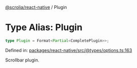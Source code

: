 [@scrolia/react-native](../README.md) / Plugin

# Type Alias: Plugin

```ts
type Plugin = Format<Partial<CompletePlugin>>;
```

Defined in: [packages/react-native/src/@types/options.ts:163](https://github.com/scrolia/react-native/blob/18a2549a1dd6520258081448edde7edcb687a096/packages/react-native/src/@types/options.ts#L163)

Scrollbar plugin.
